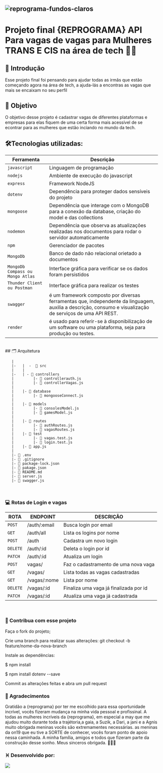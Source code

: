 

 ## ![reprograma-fundos-claros](https://user-images.githubusercontent.com/109538430/207935999-d05a66fa-be80-4b6a-9ff7-13b65757ae82.png)




#  Projeto final {REPROGRAMA} API Para vagas de vagas para Mulheres TRANS E CIS na área de tech 👭🚀 

## 📑 Introdução
Esse projeto final  foi pensando para ajudar todas as irmãs que estão começando agora na área de tech, a ajuda-lás a encontras as vagas que mais se encaixam no seu perfil 
## 📑 Objetivo
O objetivo desse projeto é cadastrar vagas de diferentes plataformas e empresas para elas fiquem de uma certa forma mais acessível de se econtrar para as mulheres que estão inciando no mundo da tech.

## 🛠️Tecnologias utilizadas:

| Ferramenta | Descrição |
| --- | --- |
| `javascript` | Linguagem de programação |
| `nodejs` | Ambiente de execução do javascript|
| `express` | Framework NodeJS |
| `dotenv` | Dependência para proteger dados sensíveis do projeto|
| `mongoose` | Dependência que interage com o MongoDB para a conexão da database, criação do model e das collections|
| `nodemon` | Dependência que observa as atualizações realizadas nos documentos para rodar o servidor automaticamente|
| `npm ` | Gerenciador de pacotes|
| `MongoDb` | Banco de dado não relacional orietado a documentos|
| `MongoDb Compass ou Mongo Atlas` | Interface gráfica para verificar se os dados foram persistidos|
 `Thunder Client ou Postman` | Interface gráfica para realizar os testes|
 | `swagger` | é um framework composto por diversas ferramentas que, independente da linguagem, auxilia a descrição, consumo e visualização de serviços de uma API REST.|
 | `render` |é usado para referir-se à disponibilização de um software ou uma plataforma, seja para produção ou testes. |
<br>
## 🗂️ Arquitetura  


````  📁 projeto final 
   |  
   |-   |  -  📁 src    
   |    |
   |-   | - 📁 controllers  
   |         |- 📄 controllerauth.js  
   |         |- 📄 controllerVagas.js  
   |  
   |    |- 📁 database  
   |         |- 📄 mongooseConnect.js  
   |
   |    |- 📁 models  
   |         |- 📄 consolesModel.js  
   |         |- 📄 gamesModel.js  
   |  
   |    |- 📁 routes  
   |         |- 📄 authRoutes.js   
   |         |- 📄 vagasRoutes.js  
   |    |- 📁 test
   |         |- 📄 vagas.test.js   
   |         |- 📄 login.test.js    
   |    |- 📄 app.js
   |
   |- 📄 .env
   |- 📄 .gitignore  
   |- 📄 package-lock.json  
   |- 📄 pakage.json  
   |- 📄 README.md  
   |- 📄 server.js  
   |- 📄 swagger.js 
````

<br>

### 💻 Rotas de Login e vagas
| ROTA | ENDPOINT | DESCRIÇÃO | 
| --- | --- | --- | 
| `POST` |/auth/:email | Busca login por email | 
| `GET` | /auth/all|Lista os logins por nome| 
| `POST` | /auth |Cadastra um novo login| 
| `DELETE` | /auth/:id| Deleta o login por id| 
| `PATCH` |/auth/:id |Atualiza um login| 
| `POST` | vagas/| Faz o cadastramento de uma nova vaga| 
| `GET` | /vagas/|Lista todas as vagas cadastradas|
| `GET` | /vagas/:nome|Lista por nome|  
| `DELETE` | /vagas/:id| Finaliza uma vaga já finalizada por id| 
| `PATCH` |/vagas/:id |Atualiza uma vaga já cadastrada| 

<br>

 ### 🤝 Contribua com esse projeto
Faça o fork do projeto;

Crie uma branch para realizar suas alterações: git checkout -b feature/nome-da-nova-branch

Instale as dependências:

$ npm install

$ npm install dotenv --save

Commit as alterações feitas e abra um pull request




### 💜 Agradecimentos
Gratidão a   {reprograma} por ter me escolhido para essa oportunidade incrível, vocês fizeram mudança na minha vida pessoal e profissinal. A todas as mulheres incríveis da {reprograma}, em especial a may que me ajudou muito durante toda a trajétoria,a gaia, a Suzik, a Dari, a jani e a Agnis muito obrigada meninas vocês são extremamentes necessárias. as meninas da on19 que eu tive a SORTE de conhecer, vocês foram ponto de apoio nessa caminhada.  A minha família, amigos e todos que fizeram parte da construção desse sonho. Meus sinceros obrigada. 🤍👩‍🎓




### ♓ Desenvolvido por:
<div>
<a href= "https://www.linkedin.com/in/larissa-leonel-74557916b/" target= "_blank" ><img src="https://img.shields.io/badge/LinkedIn-0077B5?style=for-the-badge&logo=linkedin&logoColor=white" target="_blank" ></a>
  </div>
